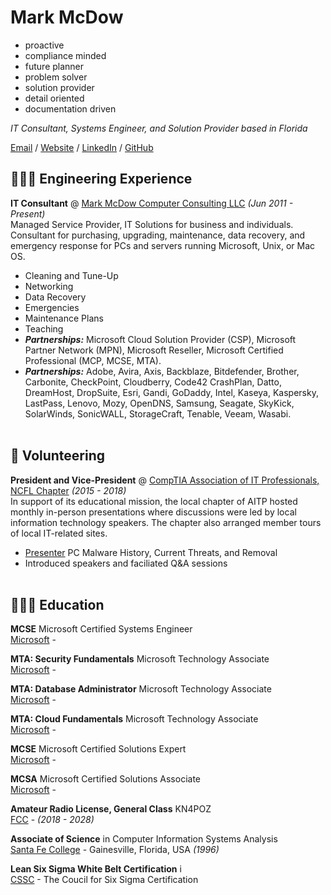 # Mark McDow

- proactive
- compliance minded
- future planner
- problem solver
- solution provider
- detail oriented
- documentation driven

_IT Consultant, Systems Engineer, and Solution Provider based in Florida_ <br>

[Email](mailto:MEM@MarkMcDow.com) / [Website](https://www.MarkMcDow.com/) / [LinkedIn](https://www.linkedin.com/in/MarkMcDow/) / [GitHub](https://github.com/computer-tsu/)

## 👩🏼‍💻 Engineering Experience

**IT Consultant** @ [Mark McDow Computer Consulting LLC](https://www.markmcdow.com/) _(Jun 2011 - Present)_ <br>
Managed Service Provider, IT Solutions for business and individuals. Consultant for purchasing, upgrading, maintenance, data recovery, and emergency response for PCs and servers running Microsoft, Unix, or Mac OS.
  - Cleaning and Tune-Up
  - Networking
  - Data Recovery
  - Emergencies
  - Maintenance Plans
  - Teaching
  - **_Partnerships:_** Microsoft Cloud Solution Provider (CSP), Microsoft Partner Network (MPN), Microsoft Reseller, Microsoft Certified Professional (MCP, MCSE, MTA).
  - **_Partnerships:_** Adobe, Avira, Axis, Backblaze, Bitdefender, Brother, Carbonite, CheckPoint, Cloudberry, Code42 CrashPlan, Datto, DreamHost, DropSuite, Esri, Gandi, GoDaddy, Intel, Kaseya, Kaspersky, LastPass, Lenovo, Mozy, OpenDNS, Samsung, Seagate, SkyKick, SolarWinds, SonicWALL, StorageCraft, Tenable, Veeam, Wasabi.
<br><br>

## 📌 Volunteering

**President and Vice-President** @ [CompTIA Association of IT Professionals, NCFL Chapter](https://www.aitp-ncfl.org/) _(2015 - 2018)_<br>
In support of its educational mission, the local chapter of AITP hosted monthly in-person presentations where discussions were led by local information technology speakers. The chapter also arranged member tours of local IT-related sites.
  - [Presenter](https://docs.google.com/presentation/d/1pQv2ObuKRDwxFivsYMyLqEL1AwvD7fg15oCis98hXps/view) PC Malware History, Current Threats, and Removal 
  - Introduced speakers and faciliated Q&A sessions
  <br><br>

  ## 👩🏼‍🎓 Education

**MCSE** Microsoft Certified Systems Engineer<br>
[Microsoft](https://www.microsoft.com/) -  <br>

**MTA: Security Fundamentals** Microsoft Technology Associate<br>
[Microsoft](https://www.microsoft.com/) -  <br>

**MTA: Database Administrator** Microsoft Technology Associate<br>
[Microsoft](https://www.microsoft.com/) -  <br>

**MTA: Cloud Fundamentals** Microsoft Technology Associate<br>
[Microsoft](https://www.microsoft.com/) -  <br>

**MCSE** Microsoft Certified Solutions Expert<br>
[Microsoft](https://www.microsoft.com/) -  <br>

**MCSA** Microsoft Certified Solutions Associate<br>
[Microsoft](https://www.microsoft.com/) -  <br>

**Amateur Radio License, General Class** KN4POZ<br>
[FCC](https://www.fcc.gov/) - _(2018 - 2028)_ <br>

**Associate of Science** in Computer Information Systems Analysis<br>
[Santa Fe College](https://www.sfcollege.edu/) - Gainesville, Florida, USA _(1996)_ <br>

**Lean Six Sigma White Belt Certification** i<br>
[CSSC](https://www.microsoft.com/) - The Coucil for Six Sigma Certification <br>

